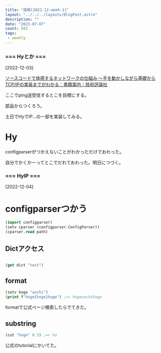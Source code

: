 ```yaml
---
title: "週報[2022-12-week-1]"
layout: "../../../layouts/BlogPost.astro"
description: ""
date: "2023-07-07"
count: 582
tags:
 - weekly
---
```





### === Hyとか ===

[2022-12-03]

[ソースコードで体感するネットワークの仕組み ～手を動かしながら基礎からTCP/IPの実装までがわかる：書籍案内｜技術評論社](https://gihyo.jp/book/2018/978-4-7741-9744-9)

ここでping送受信するとこを目標にする。

部品からつくろう。

土日でHyでIP...の一部を実装してみる。

# Hy

configparserがつかえないことがわかっただけでおわった。

自分でかくかーってとこでだれておわった。明日につづく。


### === HyIP ===

[2022-12-04]

# configparserつかう

```lisp
(import configparser)
(setv cparser (configparser.ConfigParser))
(cparser.read path)
```

## Dictアクセス

```lisp

(get dict "test")

```

## format

```lisp
(setv hoge "unchi")
(print f"hoge{hoge}hoge") ;=> hogeunchihoge
```

formatで公式ページ検索したらでてきた。

## substring

```lisp
(cut "hoge" 0 2) ;=> ho
```

公式のtutorialにかいてた。
